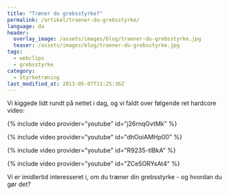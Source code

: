 ```yaml
---
title: "Træner du grebsstyrke?"
permalink: /artikel/traener-du-grebsstyrke/
language: da
header:
  overlay_image: /assets/images/blog/traener-du-grebsstyrke.jpg
  teaser: /assets/images/blog/traener-du-grebsstyrke.jpg
tags:
  - webclips
  - grebsstyrke
category:
  - Styrketræning
last_modified_at: 2013-05-07T11:25:36Z
---
```


Vi kiggede lidt rundt på nettet i dag, og vi faldt over følgende ret hardcore video:

{% include video provider="youtube" id="j26rnqGvtMk" %}

{% include video provider="youtube" id="dhOoiAMHp00" %}

{% include video provider="youtube" id="R9235-tIBkA" %}

{% include video provider="youtube" id="ZCe5ORYsAt4" %}

Vi er imidlertid interesseret i, om du træner din grebsstyrke - og hvordan du gør det?
